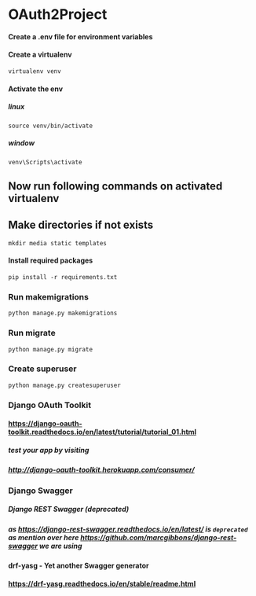 # OAuth2Project

#### Create a .env file for environment variables



#### Create a virtualenv 
`virtualenv venv`


#### Activate the env

##### linux
`source venv/bin/activate`

##### window
`venv\Scripts\activate`




## Now run following commands on activated virtualenv



## Make directories if not exists
`mkdir media static templates`


#### Install required packages
`pip install -r requirements.txt`


### Run makemigrations
`python manage.py makemigrations`

### Run migrate
`python manage.py migrate`



### Create superuser
`python manage.py createsuperuser`


### Django OAuth Toolkit 
#### https://django-oauth-toolkit.readthedocs.io/en/latest/tutorial/tutorial_01.html


##### test your app by visiting
##### http://django-oauth-toolkit.herokuapp.com/consumer/



### Django Swagger

##### Django REST Swagger (deprecated)
##### as https://django-rest-swagger.readthedocs.io/en/latest/ is `deprecated` as mention over here  https://github.com/marcgibbons/django-rest-swagger we are using 

#### drf-yasg - Yet another Swagger generator 
#### https://drf-yasg.readthedocs.io/en/stable/readme.html 